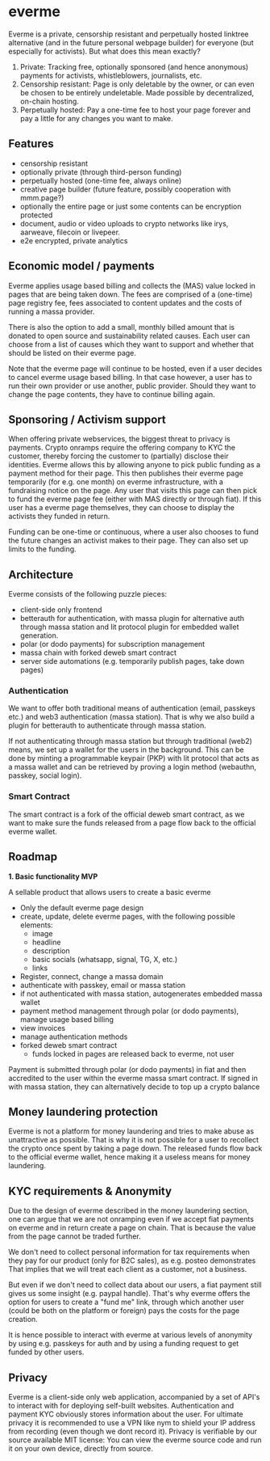 # everme

Everme is a private, censorship resistant and perpetually hosted linktree alternative (and in the future personal webpage builder) for everyone (but especially for activists).
But what does this mean exactly?

1. Private: Tracking free, optionally sponsored (and hence anonymous) payments for activists, whistleblowers, journalists, etc.
2. Censorship resistant: Page is only deletable by the owner, or can even be chosen to be entirely undeletable. Made possible by decentralized, on-chain hosting.
3. Perpetually hosted: Pay a one-time fee to host your page forever and pay a little for any changes you want to make.

## Features

-   censorship resistant
-   optionally private (through third-person funding)
-   perpetually hosted (one-time fee, always online)
-   creative page builder (future feature, possibly cooperation with mmm.page?)
-   optionally the entire page or just some contents can be encryption protected
-   document, audio or video uploads to crypto networks like irys, aarweave, filecoin or livepeer.
-   e2e encrypted, private analytics

## Economic model / payments

Everme applies usage based billing and collects the (MAS) value locked in pages that are being taken down.
The fees are comprised of a (one-time) page registry fee, fees associated to content updates and the costs of running a massa provider.

There is also the option to add a small, monthly billed amount that is donated to open source and sustainability related causes.
Each user can choose from a list of causes which they want to support and whether that should be listed on their everme page.

Note that the everme page will continue to be hosted, even if a user decides to cancel everme usage based billing. In that case however, a user has to run their own provider or use another, public provider. Should they want to change the page contents, they have to continue billing again.

## Sponsoring / Activism support

When offering private webservices, the biggest threat to privacy is payments. Crypto onramps require the offering company to KYC the customer, thereby forcing the customer to (partially) disclose their identities. Everme allows this by allowing anyone to pick public funding as a payment method for their page. This then publishes their everme page temporarily (for e.g. one month) on everme infrastructure, with a fundraising notice on the page. Any user that visits this page can then pick to fund the everme page fee (either with MAS directly or through fiat). If this user has a everme page themselves, they can choose to display the activists they funded in return.

Funding can be one-time or continuous, where a user also chooses to fund the future changes an activist makes to their page. They can also set up limits to the funding.

## Architecture

Everme consists of the following puzzle pieces:

-   client-side only frontend
-   betterauth for authentication, with massa plugin for alternative auth through massa station and lit protocol plugin for embedded wallet generation.
-   polar (or dodo payments) for subscription management
-   massa chain with forked deweb smart contract
-   server side automations (e.g. temporarily publish pages, take down pages)

### Authentication

We want to offer both traditional means of authentication (email, passkeys etc.) and web3 authentication (massa station).
That is why we also build a plugin for betterauth to authenticate through massa station.

If not authenticating through massa station but through traditional (web2) means, we set up a wallet for the users in the background.
This can be done by minting a programmable keypair (PKP) with lit protocol that acts as a massa wallet and can be retrieved by proving a login method (webauthn, passkey, social login).

### Smart Contract

The smart contract is a fork of the official deweb smart contract, as we want to make sure the funds released from a page flow back to the official everme wallet.

## Roadmap

**1. Basic functionality MVP**

A sellable product that allows users to create a basic everme

-   Only the default everme page design
-   create, update, delete everme pages, with the following possible elements:
    -   image
    -   headline
    -   description
    -   basic socials (whatsapp, signal, TG, X, etc.)
    -   links
-   Register, connect, change a massa domain
-   authenticate with passkey, email or massa station
-   if not authenticated with massa station, autogenerates embedded massa wallet
-   payment method management through polar (or dodo payments), manage usage based billing
-   view invoices
-   manage authentication methods
-   forked deweb smart contract
    -   funds locked in pages are released back to everme, not user

Payment is submitted through polar (or dodo payments) in fiat and then accredited to the user within the everme massa smart contract. If signed in with massa station, they can alternatively decide to top up a crypto balance

## Money laundering protection

Everme is not a platform for money laundering and tries to make abuse as unattractive as possible.
That is why it is not possible for a user to recollect the crypto once spent by taking a page down.
The released funds flow back to the official everme wallet, hence making it a useless means for money laundering.

## KYC requirements & Anonymity

Due to the design of everme described in the money laundering section, one can argue that we are not onramping even if we accept fiat payments on everme and in return create a page on chain. That is because the value from the page cannot be traded further.

We don't need to collect personal information for tax requirements when they pay for our product (only for B2C sales), as e.g. posteo demonstrates That implies that we will treat each client as a customer, not a business.

But even if we don't need to collect data about our users, a fiat payment still gives us some insight (e.g. paypal handle). That's why everme offers the option for users to create a "fund me" link, through which another user (could be both on the platform or foreign) pays the costs for the page creation.

It is hence possible to interact with everme at various levels of anonymity by using e.g. passkeys for auth and by using a funding request to get funded by other users.

## Privacy

Everme is a client-side only web application, accompanied by a set of API's to interact with for deploying self-built websites. Authentication and payment KYC obviously stores information about the user. For ultimate privacy it is recommended to use a VPN like nym to shield your IP address from recording (even though we dont record it).
Privacy is verifiable by our source available MIT license: You can view the everme source code and run it on your own device, directly from source.
